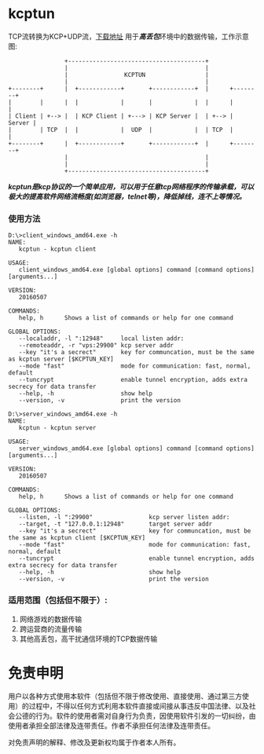 # kcptun
TCP流转换为KCP+UDP流，[下载地址](https://github.com/xtaci/kcptun/releases/latest) 用于***高丢包***环境中的数据传输，工作示意图:      
```
                +---------------------------------------+
                |                                       |
                |                KCPTUN                 |
                |                                       |
+--------+      |  +------------+       +------------+  |      +--------+
|        |      |  |            |       |            |  |      |        |
| Client | +--> |  | KCP Client | +---> | KCP Server |  | +--> | Server |
|        | TCP  |  |            |  UDP  |            |  | TCP  |        |
+--------+      |  +------------+       +------------+  |      +--------+
                |                                       |
                |                                       |
                +---------------------------------------+
```
***kcptun是kcp协议的一个简单应用，可以用于任意tcp网络程序的传输承载，可以极大的提高软件网络流畅度(如浏览器，telnet等)，降低掉线，连不上等情况。***   

### 使用方法
```
D:\>client_windows_amd64.exe -h
NAME:
   kcptun - kcptun client

USAGE:
   client_windows_amd64.exe [global options] command [command options] [arguments...]

VERSION:
   20160507

COMMANDS:
   help, h      Shows a list of commands or help for one command

GLOBAL OPTIONS:
   --localaddr, -l ":12948"     local listen addr:
   --remoteaddr, -r "vps:29900" kcp server addr
   --key "it's a secrect"       key for communcation, must be the same as kcptun server [$KCPTUN_KEY]
   --mode "fast"                mode for communication: fast, normal, default
   --tuncrypt                   enable tunnel encryption, adds extra secrecy for data transfer
   --help, -h                   show help
   --version, -v                print the version

D:\>server_windows_amd64.exe -h
NAME:
   kcptun - kcptun server

USAGE:
   server_windows_amd64.exe [global options] command [command options] [arguments...]

VERSION:
   20160507

COMMANDS:
   help, h      Shows a list of commands or help for one command

GLOBAL OPTIONS:
   --listen, -l ":29900"                kcp server listen addr:
   --target, -t "127.0.0.1:12948"       target server addr
   --key "it's a secrect"               key for communcation, must be the same as kcptun client [$KCPTUN_KEY]
   --mode "fast"                        mode for communication: fast, normal, default
   --tuncrypt                           enable tunnel encryption, adds extra secrecy for data transfer
   --help, -h                           show help
   --version, -v                        print the version
```
### 适用范围（包括但不限于）:           
1. 网络游戏的数据传输        
2. 跨运营商的流量传输               
3. 其他高丢包，高干扰通信环境的TCP数据传输      

# 免责申明
用户以各种方式使用本软件（包括但不限于修改使用、直接使用、通过第三方使用）的过程中，不得以任何方式利用本软件直接或间接从事违反中国法律、以及社会公德的行为。软件的使用者需对自身行为负责，因使用软件引发的一切纠纷，由使用者承担全部法律及连带责任。作者不承担任何法律及连带责任。       

对免责声明的解释、修改及更新权均属于作者本人所有。
